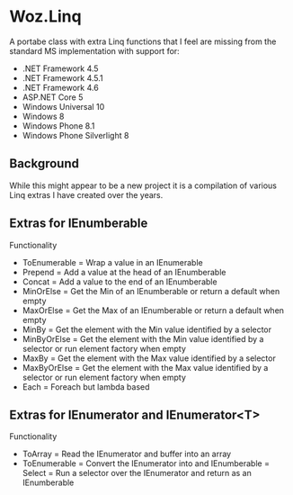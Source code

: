 # Woz.Linq

A portabe class with extra Linq functions that I feel are missing from the standard MS implementation with support for:
- .NET Framework 4.5
- .NET Framework 4.5.1
- .NET Framework 4.6
- ASP.NET Core 5
- Windows Universal 10
- Windows 8
- Windows Phone 8.1
- Windows Phone Silverlight 8

## Background

While this might appear to be a new project it is a compilation of various Linq extras I have created over the years.

## Extras for IEnumberable

Functionality
- ToEnumerable = Wrap a value in an IEnumerable 
- Prepend = Add a value at the head of an IEnumberable
- Concat = Add a value to the end of an IEnumberable
- MinOrElse = Get the Min of an IEnumberable or return a default when empty
- MaxOrElse = Get the Max of an IEnumberable or return a default when empty
- MinBy = Get the element with the Min value identified by a selector
- MinByOrElse = Get the element with the Min value identified by a selector or run element factory when empty
- MaxBy = Get the element with the Max value identified by a selector
- MaxByOrElse = Get the element with the Max value identified by a selector or run element factory when empty
- Each = Foreach but lambda based

## Extras for IEnumerator and IEnumerator&lt;T&gt;

Functionality
- ToArray = Read the IEnumerator and buffer into an array
- ToEnumerable = Convert the IEnumerator into and IEnumberable
= Select = Run a selector over the IEnumerator and return as an IEnumberable